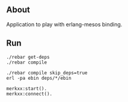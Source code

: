 About
-----

Application to play with erlang-mesos binding.


Run
---

```
./rebar get-deps
./rebar compile

./rebar compile skip_deps=true
erl -pa ebin deps/*/ebin

merkxx:start().
merkxx:connect().
```
